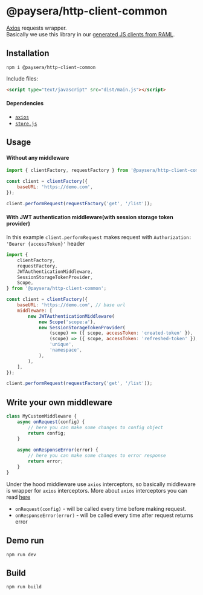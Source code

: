 # @paysera/http-client-common

[Axios](https://github.com/axios/axios) requests wrapper.   
Basically we use this library in our [generated JS clients from RAML](https://github.com/paysera/util-raml-code-generator). 

## Installation
```shell
npm i @paysera/http-client-common
```
Include files:
```html
<script type="text/javascript" src="dist/main.js"></script>
```

#### Dependencies
* [`axios`](https://github.com/mzabriskie/axios)
* [`store.js`](https://github.com/marcuswestin/store.js/)

## Usage

#### Without any middleware
```js
import { clientFactory, requestFactory } from '@paysera/http-client-common';

const client = clientFactory({
    baseURL: 'https://demo.com',
});

client.performRequest(requestFactory('get', '/list'));
```

#### With JWT authentication middleware(with session storage token provider)
In this example `client.performRequest` makes request with `Authorization: 'Bearer {accessToken}'` header
```js
import { 
    clientFactory, 
    requestFactory,
    JWTAuthenticationMiddleware,
    SessionStorageTokenProvider,
    Scope,
} from '@paysera/http-client-common';

const client = clientFactory({
    baseURL: 'https://demo.com', // base url
    middleware: [
        new JWTAuthenticationMiddleware(
            new Scope('scope:a'),
            new SessionStorageTokenProvider(
                (scope) => ({ scope, accessToken: 'created-token' }), 
                (scope) => ({ scope, accessToken: 'refreshed-token' }),
                'unique',
                'namespace',   
            ),
        ),
    ],
});

client.performRequest(requestFactory('get', '/list'));
```

## Write your own middleware
```js
class MyCustomMiddleware {
    async onRequest(config) {
        // here you can make some changes to config object
        return config;
    }
        
    async onResponseError(error) {
        // here you can make some changes to error response
        return error;
    }
}
```

Under the hood middleware use `axios` interceptors, so basically middleware is wrapper for `axios` interceptors. More about `axios` interceptors you can read [here](https://github.com/axios/axios#interceptors) 
* `onRequest(config)` - will be called every time before making request.
* `onResponseError(error)` - will be called every time after request returns error

## Demo run
```shell
npm run dev
```

## Build
```shell
npm run build
```
